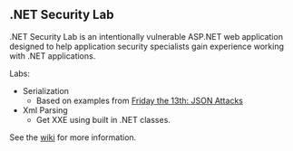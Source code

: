 ## .NET Security Lab

.NET Security Lab is an intentionally vulnerable ASP.NET web application designed to help application security specialists gain experience working with .NET applications.

Labs:
- Serialization
  - Based on examples from [Friday the 13th: JSON Attacks](https://www.blackhat.com/us-17/briefings.html#friday-the-13th-json-attacks)
- Xml Parsing
  - Get XXE using built in .NET classes.

See the [wiki](https://github.com/james-otten/DotNetSecurityLab/wiki) for more information.
